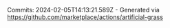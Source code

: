 Commits: 2024-02-05T14:13:21.589Z - Generated via https://github.com/marketplace/actions/artificial-grass
<br>
